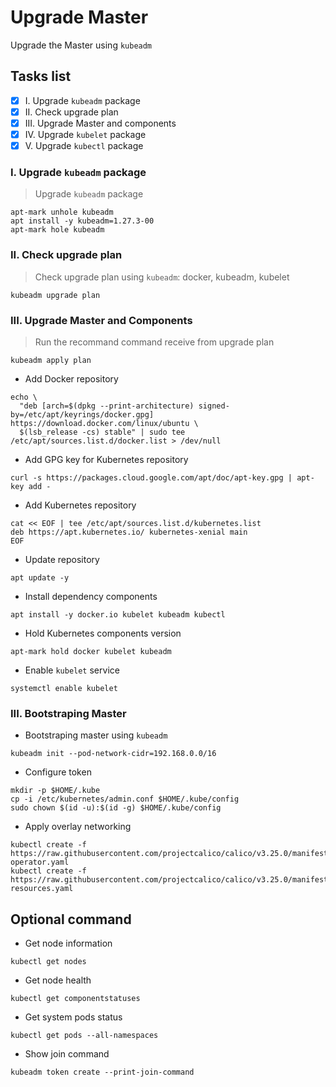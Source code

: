 # Upgrade Master
Upgrade the Master using `kubeadm`
## Tasks list
- [x] I. Upgrade `kubeadm` package
- [x] II. Check upgrade plan
- [x] III. Upgrade Master and components
- [x] IV. Upgrade `kubelet` package
- [x] V. Upgrade `kubectl` package

### I. Upgrade `kubeadm` package

> Upgrade `kubeadm` package
```
apt-mark unhole kubeadm
apt install -y kubeadm=1.27.3-00
apt-mark hole kubeadm
```

### II. Check upgrade plan

> Check upgrade plan using `kubeadm`: docker, kubeadm, kubelet

```
kubeadm upgrade plan
```

### III. Upgrade Master and Components

> Run the recommand command receive from upgrade plan

```
kubeadm apply plan
```

- Add Docker repository
```
echo \
  "deb [arch=$(dpkg --print-architecture) signed-by=/etc/apt/keyrings/docker.gpg] https://download.docker.com/linux/ubuntu \
  $(lsb_release -cs) stable" | sudo tee /etc/apt/sources.list.d/docker.list > /dev/null
```
- Add GPG key for Kubernetes repository
```
curl -s https://packages.cloud.google.com/apt/doc/apt-key.gpg | apt-key add -
```
- Add Kubernetes repository
```
cat << EOF | tee /etc/apt/sources.list.d/kubernetes.list
deb https://apt.kubernetes.io/ kubernetes-xenial main
EOF
```
- Update repository
```
apt update -y
```
- Install dependency components
```
apt install -y docker.io kubelet kubeadm kubectl
```
- Hold Kubernetes components version
```
apt-mark hold docker kubelet kubeadm
```
- Enable `kubelet` service
```
systemctl enable kubelet
```
### III. Bootstraping Master
- Bootstraping master using `kubeadm`
```
kubeadm init --pod-network-cidr=192.168.0.0/16
```
- Configure token
```
mkdir -p $HOME/.kube
cp -i /etc/kubernetes/admin.conf $HOME/.kube/config
sudo chown $(id -u):$(id -g) $HOME/.kube/config
```
- Apply overlay networking
```
kubectl create -f https://raw.githubusercontent.com/projectcalico/calico/v3.25.0/manifests/tigera-operator.yaml
kubectl create -f https://raw.githubusercontent.com/projectcalico/calico/v3.25.0/manifests/custom-resources.yaml
```
## Optional command
- Get node information
```
kubectl get nodes
```
- Get node health
```
kubectl get componentstatuses
```
- Get system pods status
```
kubectl get pods --all-namespaces
```
- Show join command
```
kubeadm token create --print-join-command
```
